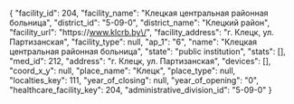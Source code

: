 {
    "facility_id": 204,
    "facility_name": "Клецкая центральная районная больница",
    "district_id": "5-09-0",
    "district_name": "Клецкий район",
    "facility_url": "https:\/\/www.klcrb.by\/",
    "facility_address": "г. Клецк, ул. Партизанская",
    "facility_type": null,
    "ap_1": "6",
    "name": "Клецкая центральная районная больница",
    "state": "public institution",
    "stats": [],
    "med_id": 212,
    "address": "г. Клецк, ул. Партизанская",
    "devices": [],
    "coord_x_y": null,
    "place_name": "Клецк",
    "place_type": null,
    "localties_key": 111,
    "year_of_closing": null,
    "year_of_opening": "0",
    "healthcare_facility_key": 204,
    "administrative_division_id": "5-09-0"
}